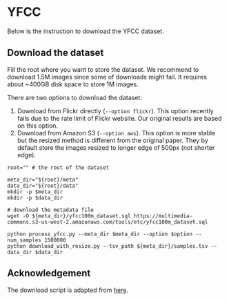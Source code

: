 # YFCC

Below is the instruction to download the YFCC dataset.

## Download the dataset

Fill the root where you want to store the dataset. We recommend to download 1.5M images since some of downloads might fail. It requires about ~400GB disk space to store 1M images.

There are two options to download the dataset:
1. Download from Flickr directly (`--option flickr`). This option recently fails due to the rate limit of Flickr website. Our original results are based on this option.
2. Download from Amazon S3 (`--option aws`). This option is more stable but the resized method is different from the original paper. They by default store the images resized to longer edge of 500px (not shorter edge).

```
root="" # the root of the dataset

meta_dir="${root}/meta"
data_dir="${root}/data"
mkdir -p $meta_dir
mkdir -p $data_dir

# download the metadata file
wget -O ${meta_dir}/yfcc100m_dataset.sql https://multimedia-commons.s3-us-west-2.amazonaws.com/tools/etc/yfcc100m_dataset.sql

python process_yfcc.py --meta_dir $meta_dir --option $option --num_samples 1500000 
python download_with_resize.py --tsv_path ${meta_dir}/samples.tsv --data_dir $data_dir
```

## Acknowledgement
The download script is adapted from [here](https://gitlab.com/jfolz/yfcc100m/-/tree/master?ref_type=heads).

